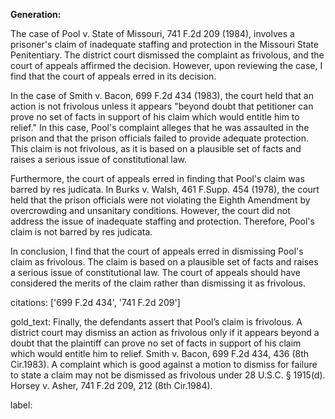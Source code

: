**Generation:**



The case of Pool v. State of Missouri, 741 F.2d 209 (1984), involves a prisoner's claim of inadequate staffing and protection in the Missouri State Penitentiary. The district court dismissed the complaint as frivolous, and the court of appeals affirmed the decision. However, upon reviewing the case, I find that the court of appeals erred in its decision.

In the case of Smith v. Bacon, 699 F.2d 434 (1983), the court held that an action is not frivolous unless it appears "beyond doubt that petitioner can prove no set of facts in support of his claim which would entitle him to relief." In this case, Pool's complaint alleges that he was assaulted in the prison and that the prison officials failed to provide adequate protection. This claim is not frivolous, as it is based on a plausible set of facts and raises a serious issue of constitutional law.

Furthermore, the court of appeals erred in finding that Pool's claim was barred by res judicata. In Burks v. Walsh, 461 F.Supp. 454 (1978), the court held that the prison officials were not violating the Eighth Amendment by overcrowding and unsanitary conditions. However, the court did not address the issue of inadequate staffing and protection. Therefore, Pool's claim is not barred by res judicata.

In conclusion, I find that the court of appeals erred in dismissing Pool's claim as frivolous. The claim is based on a plausible set of facts and raises a serious issue of constitutional law. The court of appeals should have considered the merits of the claim rather than dismissing it as frivolous.



citations: ['699 F.2d 434', '741 F.2d 209']

gold_text: Finally, the defendants assert that Pool’s claim is frivolous. A district court may dismiss an action as frivolous only if it appears beyond a doubt that the plaintiff can prove no set of facts in support of his claim which would entitle him to relief. Smith v. Bacon, 699 F.2d 434, 436 (8th Cir.1983). A complaint which is good against a motion to dismiss for failure to state a claim may not be dismissed as frivolous under 28 U.S.C. § 1915(d). Horsey v. Asher, 741 F.2d 209, 212 (8th Cir.1984).

label: 